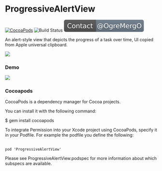 # ProgressiveAlertView

[![CocoaPods](http://img.shields.io/cocoapods/v/ProgressiveAlertView.svg)](https://cocoapods.org/pods/ProgressiveAlertView)
![Build Status](https://travis-ci.org/hechen/ProgressiveAlertView.svg?branch=master)
[![Contact: @OgreMergO](https://github.com/hechen/ProgressiveAlertView/blob/master/.asset/twitter_badge.svg?sanitize=true)](https://twitter.com/OgreMergO)


An alert-style view that depicts the progress of a task over time, UI copied from Apple universal clipboard.

<img src="http://7xilk1.com1.z0.glb.clouddn.com/progressiveAlertView.jpg" width="400">



### Demo

<img src="http://7xilk1.com1.z0.glb.clouddn.com/progressiveAlertView.gif" width="200">


### Cocoapods

CocoaPods is a dependency manager for Cocoa projects.

You can install it with the following command:

$ gem install cocoapods

To integrate Permission into your Xcode project using CocoaPods, specify it in your Podfile. For example the podfile you define the following:


```

pod 'ProgressiveAlertView'

```

Please see ProgressiveAlertView.podspec for more information about which subspecs are available.



